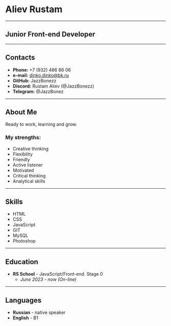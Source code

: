 # Aliev Rustam

---

## Junior Front-end Developer

---

## Contacts

- **Phone:** +7 (932) 486 86 06
- **e-mail:** dinko.dinko@bk.ru
- **GitHub:** JazzBonezz
- **Discord:** Rustam Aliev (@JazzBonezz)
- **Telegram:** @JazzBonez

---

## About Me

Ready to work, learning and grow.

### My strengths:

- Creative thinking
- Flexibility
- Friendly
- Active listener
- Motivated
- Critical thinking
- Analytical skills

---

## Skills

- HTML
- CSS
- JavaScript
- GIT
- MySQL
- Photoshop

---


## Education

- **RS School** - JavaScript/Front-end. Stage 0
  - _June 2023 - now (On-line)_

---

## Languages

- **Russian** - native speaker
- **English** - B1
